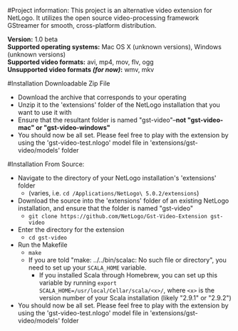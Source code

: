 #Project information:
This project is an alternative video extension for NetLogo.  It utilizes the open source video-processing framework GStreamer for smooth, cross-platform distribution.

__Version:__ 1.0 beta<br>
__Supported operating systems:__ Mac OS X (unknown versions), Windows (unknown versions)<br>
__Supported video formats:__ avi, mp4, mov, flv, ogg<br>
<b>Unsupported video formats <i>(for now)</i>:</b> wmv, mkv

#Installation Downloadable Zip File
* Download the archive that corresponds to your operating
* Unzip it to the 'extensions' folder of the NetLogo installation that you want to use it with
* Ensure that the resultant folder is named "gst-video"–__not "gst-video-mac" or "gst-video-windows"__
* You should now be all set.  Please feel free to play with the extension by using the 'gst-video-test.nlogo' model file in 'extensions/gst-video/models' folder

#Installation From Source:
* Navigate to the directory of your NetLogo installation's 'extensions' folder
  * (varies, i.e. `cd /Applications/NetLogo\ 5.0.2/extensions`)
* Download the source into the 'extensions' folder of an existing NetLogo installation, and ensure that the folder is named "gst-video" 
  * `git clone https://github.com/NetLogo/Gst-Video-Extension gst-video`
* Enter the directory for the extension
  * `cd gst-video`
* Run the Makefile
  * `make`
  * If you are told "make: ../../bin/scalac: No such file or directory", you need to set up your `SCALA_HOME` variable.
    * If you installed Scala through Homebrew, you can set up this variable by running `export SCALA_HOME=/usr/local/Cellar/scala/<x>/`, where `<x>` is the version number of your Scala installation (likely "2.9.1" or "2.9.2")
* You should now be all set.  Please feel free to play with the extension by using the 'gst-video-test.nlogo' model file in 'extensions/gst-video/models' folder

